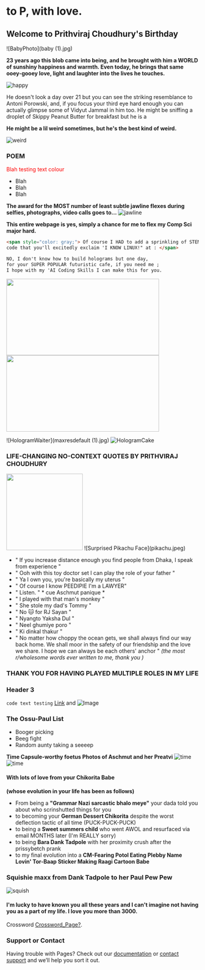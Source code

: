 # to P, with love.

## Welcome to Prithviraj Choudhury's Birthday

![BabyPhoto](baby (1).jpg)

**23 years ago this blob came into being, and he brought with him a WORLD of sunshiny happiness and warmth. Even today, he brings that same ooey-gooey love, light and laughter into the lives he touches.**

![happy](happy.png)

He doesn't look a day over 21 but you can see the striking resemblance to Antoni Porowski, and, if you focus your third eye hard enough you can actually glimpse some of Vidyut Jammal in him too. He might be sniffing a droplet of Skippy Peanut Butter for breakfast but he is a 


**He might be a lil weird sometimes, but he's the best kind of weird.**

![weird](weird.png)

### POEM 

<span style="color: red;"> Blah testing text colour </span>
- Blah
- Blah
- Blah


**The award for the MOST number of least subtle jawline flexes during selfies, photographs, video calls goes to...**
![jawline](jawline.png)

**This entire webpage is yes, simply a chance for me to flex my Comp Sci major hard.**

```markdown
<span style="color: gray;"> Of course I HAD to add a sprinkling of STEM-my looking 
code that you'll excitedly exclaim 'I KNOW LINUX!" at : </span>

NO, I don't know how to build holograms but one day,
for your SUPER POPULAR futuristic cafe, if you need me ;
I hope with my 'AI Coding Skills I can make this for you.
```


<img src="maxresdefault (1).jpg" width="400" height="200" /> <img src="japensefuturecafe956hp.0.jpg" width="400" height="200" />

![HologramWaiter](maxresdefault (1).jpg)
![HologramCake](japensefuturecafe956hp.0.jpg)



### LIFE-CHANGING NO-CONTEXT QUOTES BY PRITHVIRAJ CHOUDHURY

<img src="pikachu.jpeg" width="200" height="200" />
![Surprised Pikachu Face](pikachu.jpeg)

- " If you increase distance enough you find people from Dhaka, I speak from experience " 
- " Ooh with this toy doctor set I can play the role of your father "
- " Ya I own you, you're basically my uterus "
- " Of course I know PEEDIPIE I'm a LAWYER"
- " Listen. " * cue Aschmut panique *
- " I played with that man's monkey "
- " She stole my dad's Tommy "
- " No 🐱 for RJ Sayan "
- " Nyangto Yaksha Dul "
- " Neel ghumiye poro "
- " Ki dinkal thakur "
- " No matter how choppy the ocean gets, we shall always find our way back home. We shall moor in the safety of our friendship and the love we share. I hope we can always be each others' anchor " *(the most r/wholesome words ever written to me, thank you )*


### THANK YOU FOR HAVING PLAYED MULTIPLE ROLES IN MY LIFE


### Header 3

`code text testing`
[Link](url) and ![Image](src)

### The Ossu-Paul List
- Booger picking
- Beeg fight 
- Random aunty taking a seeeep


**Time Capsule-worthy foetus Photos of Aschmut and her Preatvi**
![time](time.png)
![time](time2.png)


#### With lots of love from your Chikorita Babe
**(whose evolution in your life has been as follows)** 


- From being a **"Grammar Nazi sarcastic bhalo meye"** your dada told you about who scrinshutted things for you
- to becoming your **German Dessert Chikorita** despite the worst deflection tactic of all time (PUCK-PUCK-PUCK)
- to being a **Sweet summers child** who went AWOL and resurfaced via email MONTHS later (I'm REALLY sorry)
- to being **Bara Dank Tadpole** with her proximity crush after the prissybetch prank
- to my final evolution into a **CM-Fearing Potol Eating Plebby Name Lovin' Tor-Baap Sticker Making Raagi Cartoon Babe**


### Squishie maxx from Dank Tadpole to her Paul Pew Pew
![squish](squish.png)

#### I'm lucky to have known you all these years and I can't imagine not having you as a part of my life. I love you more than 3000.

Crossword [Crossword_Page?](https://guides.github.com/features/mastering-markdown/).

### Support or Contact

Having trouble with Pages? Check out our [documentation](https://help.github.com/categories/github-pages-basics/) or [contact support](https://github.com/contact) and we’ll help you sort it out.
